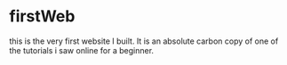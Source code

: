 # firstWeb

this is the very first website I built. It is an absolute carbon copy of one of the tutorials i saw online for a beginner.

